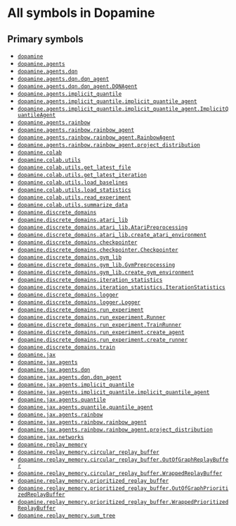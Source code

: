 # All symbols in Dopamine

<!-- Insert buttons and diff -->

## Primary symbols

*   <a href="./dopamine.md"><code>dopamine</code></a>
*   <a href="./dopamine/agents.md"><code>dopamine.agents</code></a>
*   <a href="./dopamine/agents/dqn.md"><code>dopamine.agents.dqn</code></a>
*   <a href="./dopamine/agents/dqn/dqn_agent.md"><code>dopamine.agents.dqn.dqn_agent</code></a>
*   <a href="./dopamine/agents/dqn/dqn_agent/DQNAgent.md"><code>dopamine.agents.dqn.dqn_agent.DQNAgent</code></a>
*   <a href="./dopamine/agents/implicit_quantile.md"><code>dopamine.agents.implicit_quantile</code></a>
*   <a href="./dopamine/agents/implicit_quantile/implicit_quantile_agent.md"><code>dopamine.agents.implicit_quantile.implicit_quantile_agent</code></a>
*   <a href="./dopamine/agents/implicit_quantile/implicit_quantile_agent/ImplicitQuantileAgent.md"><code>dopamine.agents.implicit_quantile.implicit_quantile_agent.ImplicitQuantileAgent</code></a>
*   <a href="./dopamine/agents/rainbow.md"><code>dopamine.agents.rainbow</code></a>
*   <a href="./dopamine/agents/rainbow/rainbow_agent.md"><code>dopamine.agents.rainbow.rainbow_agent</code></a>
*   <a href="./dopamine/agents/rainbow/rainbow_agent/RainbowAgent.md"><code>dopamine.agents.rainbow.rainbow_agent.RainbowAgent</code></a>
*   <a href="./dopamine/agents/rainbow/rainbow_agent/project_distribution.md"><code>dopamine.agents.rainbow.rainbow_agent.project_distribution</code></a>
*   <a href="./dopamine/colab.md"><code>dopamine.colab</code></a>
*   <a href="./dopamine/colab/utils.md"><code>dopamine.colab.utils</code></a>
*   <a href="./dopamine/colab/utils/get_latest_file.md"><code>dopamine.colab.utils.get_latest_file</code></a>
*   <a href="./dopamine/colab/utils/get_latest_iteration.md"><code>dopamine.colab.utils.get_latest_iteration</code></a>
*   <a href="./dopamine/colab/utils/load_baselines.md"><code>dopamine.colab.utils.load_baselines</code></a>
*   <a href="./dopamine/colab/utils/load_statistics.md"><code>dopamine.colab.utils.load_statistics</code></a>
*   <a href="./dopamine/colab/utils/read_experiment.md"><code>dopamine.colab.utils.read_experiment</code></a>
*   <a href="./dopamine/colab/utils/summarize_data.md"><code>dopamine.colab.utils.summarize_data</code></a>
*   <a href="./dopamine/discrete_domains.md"><code>dopamine.discrete_domains</code></a>
*   <a href="./dopamine/discrete_domains/atari_lib.md"><code>dopamine.discrete_domains.atari_lib</code></a>
*   <a href="./dopamine/discrete_domains/atari_lib/AtariPreprocessing.md"><code>dopamine.discrete_domains.atari_lib.AtariPreprocessing</code></a>
*   <a href="./dopamine/discrete_domains/atari_lib/create_atari_environment.md"><code>dopamine.discrete_domains.atari_lib.create_atari_environment</code></a>
*   <a href="./dopamine/discrete_domains/checkpointer.md"><code>dopamine.discrete_domains.checkpointer</code></a>
*   <a href="./dopamine/discrete_domains/checkpointer/Checkpointer.md"><code>dopamine.discrete_domains.checkpointer.Checkpointer</code></a>
*   <a href="./dopamine/discrete_domains/gym_lib.md"><code>dopamine.discrete_domains.gym_lib</code></a>
*   <a href="./dopamine/discrete_domains/gym_lib/GymPreprocessing.md"><code>dopamine.discrete_domains.gym_lib.GymPreprocessing</code></a>
*   <a href="./dopamine/discrete_domains/gym_lib/create_gym_environment.md"><code>dopamine.discrete_domains.gym_lib.create_gym_environment</code></a>
*   <a href="./dopamine/discrete_domains/iteration_statistics.md"><code>dopamine.discrete_domains.iteration_statistics</code></a>
*   <a href="./dopamine/discrete_domains/iteration_statistics/IterationStatistics.md"><code>dopamine.discrete_domains.iteration_statistics.IterationStatistics</code></a>
*   <a href="./dopamine/discrete_domains/logger.md"><code>dopamine.discrete_domains.logger</code></a>
*   <a href="./dopamine/discrete_domains/logger/Logger.md"><code>dopamine.discrete_domains.logger.Logger</code></a>
*   <a href="./dopamine/discrete_domains/run_experiment.md"><code>dopamine.discrete_domains.run_experiment</code></a>
*   <a href="./dopamine/discrete_domains/run_experiment/Runner.md"><code>dopamine.discrete_domains.run_experiment.Runner</code></a>
*   <a href="./dopamine/discrete_domains/run_experiment/TrainRunner.md"><code>dopamine.discrete_domains.run_experiment.TrainRunner</code></a>
*   <a href="./dopamine/discrete_domains/run_experiment/create_agent.md"><code>dopamine.discrete_domains.run_experiment.create_agent</code></a>
*   <a href="./dopamine/discrete_domains/run_experiment/create_runner.md"><code>dopamine.discrete_domains.run_experiment.create_runner</code></a>
*   <a href="./dopamine/discrete_domains/train.md"><code>dopamine.discrete_domains.train</code></a>
*   <a href="./dopamine/jax.md"><code>dopamine.jax</code></a>
*   <a href="./dopamine/jax/agents.md"><code>dopamine.jax.agents</code></a>
*   <a href="./dopamine/jax/agents/dqn.md"><code>dopamine.jax.agents.dqn</code></a>
*   <a href="./dopamine/jax/agents/dqn/dqn_agent.md"><code>dopamine.jax.agents.dqn.dqn_agent</code></a>
*   <a href="./dopamine/jax/agents/implicit_quantile.md"><code>dopamine.jax.agents.implicit_quantile</code></a>
*   <a href="./dopamine/jax/agents/implicit_quantile/implicit_quantile_agent.md"><code>dopamine.jax.agents.implicit_quantile.implicit_quantile_agent</code></a>
*   <a href="./dopamine/jax/agents/quantile.md"><code>dopamine.jax.agents.quantile</code></a>
*   <a href="./dopamine/jax/agents/quantile/quantile_agent.md"><code>dopamine.jax.agents.quantile.quantile_agent</code></a>
*   <a href="./dopamine/jax/agents/rainbow.md"><code>dopamine.jax.agents.rainbow</code></a>
*   <a href="./dopamine/jax/agents/rainbow/rainbow_agent.md"><code>dopamine.jax.agents.rainbow.rainbow_agent</code></a>
*   <a href="./dopamine/jax/agents/rainbow/rainbow_agent/project_distribution.md"><code>dopamine.jax.agents.rainbow.rainbow_agent.project_distribution</code></a>
*   <a href="./dopamine/jax/networks.md"><code>dopamine.jax.networks</code></a>
*   <a href="./dopamine/replay_memory.md"><code>dopamine.replay_memory</code></a>
*   <a href="./dopamine/replay_memory/circular_replay_buffer.md"><code>dopamine.replay_memory.circular_replay_buffer</code></a>
*   <a href="./dopamine/replay_memory/circular_replay_buffer/OutOfGraphReplayBuffer.md"><code>dopamine.replay_memory.circular_replay_buffer.OutOfGraphReplayBuffer</code></a>
*   <a href="./dopamine/replay_memory/circular_replay_buffer/WrappedReplayBuffer.md"><code>dopamine.replay_memory.circular_replay_buffer.WrappedReplayBuffer</code></a>
*   <a href="./dopamine/replay_memory/prioritized_replay_buffer.md"><code>dopamine.replay_memory.prioritized_replay_buffer</code></a>
*   <a href="./dopamine/replay_memory/prioritized_replay_buffer/OutOfGraphPrioritizedReplayBuffer.md"><code>dopamine.replay_memory.prioritized_replay_buffer.OutOfGraphPrioritizedReplayBuffer</code></a>
*   <a href="./dopamine/replay_memory/prioritized_replay_buffer/WrappedPrioritizedReplayBuffer.md"><code>dopamine.replay_memory.prioritized_replay_buffer.WrappedPrioritizedReplayBuffer</code></a>
*   <a href="./dopamine/replay_memory/sum_tree.md"><code>dopamine.replay_memory.sum_tree</code></a>
